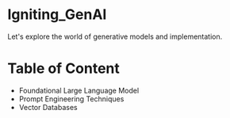 # Igniting_GenAI
Let's explore the world of generative models and implementation.

# Table of Content
- Foundational Large Language Model
- Prompt Engineering Techniques
- Vector Databases